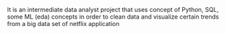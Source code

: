 It is an intermediate data analyst project that uses concept of Python, SQL,  some ML (eda) concepts in order to clean data  and visualize certain trends from a big data set  of netflix application
